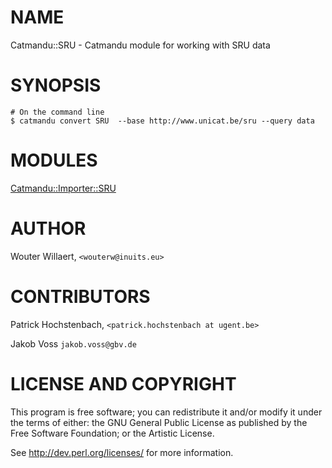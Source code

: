 # NAME

Catmandu::SRU - Catmandu module for working with SRU data

# SYNOPSIS

    # On the command line
    $ catmandu convert SRU  --base http://www.unicat.be/sru --query data

# MODULES

[Catmandu::Importer::SRU](https://metacpan.org/pod/Catmandu::Importer::SRU)

# AUTHOR

Wouter Willaert, `<wouterw@inuits.eu>`

# CONTRIBUTORS

Patrick Hochstenbach, `<patrick.hochstenbach at ugent.be>`

Jakob Voss `jakob.voss@gbv.de`

# LICENSE AND COPYRIGHT

This program is free software; you can redistribute it and/or modify it
under the terms of either: the GNU General Public License as published
by the Free Software Foundation; or the Artistic License.

See http://dev.perl.org/licenses/ for more information.
